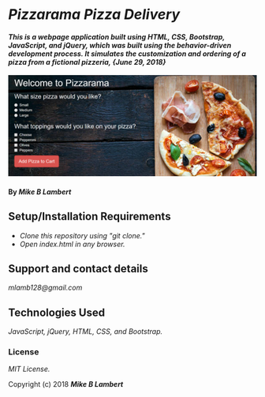 # _Pizzarama Pizza Delivery_

#### _This is a webpage application built using HTML, CSS, Bootstrap, JavaScript, and jQuery, which was built using the behavior-driven development process. It simulates the customization and ordering of a pizza from a fictional pizzeria, {June 29, 2018}_

![screenshot](./img/screenshot.png)

#### By _**Mike B Lambert**_

## Setup/Installation Requirements

* _Clone this repository using "git clone."_
* _Open index.html in any browser._

## Support and contact details

_mlamb128@gmail.com_

## Technologies Used

_JavaScript, jQuery, HTML, CSS, and Bootstrap._

### License

*MIT License.*

Copyright (c) 2018 **_Mike B Lambert_**
